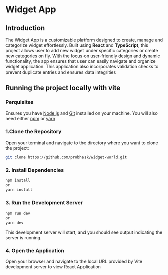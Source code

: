 # Widget App

## Introduction

The Widget App is a customizable platform designed to create, manage and categorize widget effortlessly.
Built using **React** and **TypeScript**, this project allows user to add new widget under specific categories or create new categories on fly.
With the focus on user-friendly design and dynamic functionality, the app ensures that user can easily navigate and organize widget application.
This application also incorporates validation checks to prevent duplicate entries and ensures data integrities

## Running the project locally with vite

### Perquisites

Ensures you have
[Node.js](https://nodejs.org/) and [Git](https://git-scm.com/) installed on your machine. You will also need either [npm](https://www.npmjs.com/) or [yarn](https://yarnpkg.com/)

### 1.Clone the Repository

Open your terminal and navigate to the directory where you want to clone the project:

```bash
git clone https://github.com/probhask/widget-world.git
```

### 2. Install Dependencies

```bash
npm install
or
yarn install
```

### 3. Run the Development Server

```bash
npm run dev
or
yarn dev
```

This development server will start, and you should see output indicating the server is running.

### 4. Open the Application

Open your browser and navigate to the local URL provided by Vite development server to view React Application
